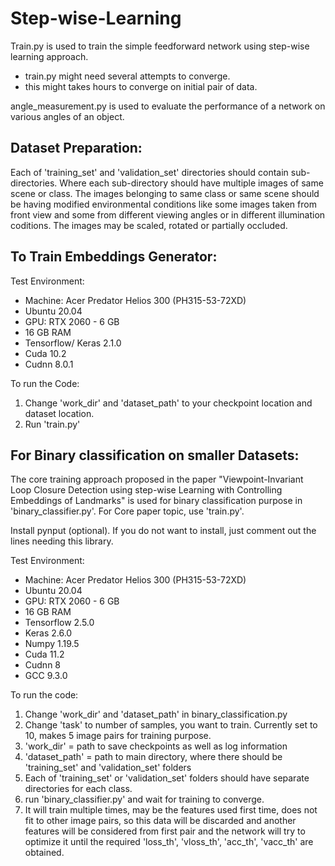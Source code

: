 # Step-wise-Learning


Train.py is used to train the simple feedforward network using step-wise learning approach.
- train.py might need several attempts to converge. 
- this might takes hours to converge on initial pair of data. 

angle_measurement.py is used to evaluate the performance of a network on various angles of an object.



Dataset Preparation:
----------------------
Each of 'training_set' and 'validation_set' directories should contain sub-directories. Where each sub-directory should have multiple images of same scene or class. The images belonging to same class or same scene should be having modified environmental conditions like some images taken from front view and some from different viewing angles or in different illumination coditions. The images may be scaled, rotated or partially occluded.


To Train Embeddings Generator:
---------------------------
Test Environment:
- Machine: Acer Predator Helios 300 (PH315-53-72XD)
- Ubuntu 20.04
- GPU: RTX 2060 - 6 GB
- 16 GB RAM
- Tensorflow/ Keras 2.1.0
- Cuda 10.2
- Cudnn 8.0.1



To run the Code:
1. Change 'work_dir' and 'dataset_path' to your checkpoint location and dataset location.
2. Run 'train.py'


For Binary classification on smaller Datasets:
----------------------------------------------
The core training approach proposed in the paper "Viewpoint-Invariant Loop Closure Detection using step-wise Learning with Controlling Embeddings of Landmarks" is used for binary classification purpose in 'binary_classifier.py'. For Core paper topic, use 'train.py'.

Install pynput (optional). If you do not want to install, just comment out the lines needing this library.

Test Environment:
- Machine: Acer Predator Helios 300 (PH315-53-72XD)
- Ubuntu 20.04
- GPU: RTX 2060 - 6 GB
- 16 GB RAM
- Tensorflow 2.5.0
- Keras 2.6.0
- Numpy 1.19.5
- Cuda 11.2
- Cudnn 8
- GCC 9.3.0

To run the code:

1. Change 'work_dir' and 'dataset_path' in binary_classification.py
2. Change 'task' to number of samples, you want to train. Currently set to 10, makes 5 image pairs for training purpose.
3. 'work_dir' = path to save checkpoints as well as log information
4. 'dataset_path' = path to main directory, where there should be 'training_set' and 'validation_set' folders
5. Each of 'training_set' or 'validation_set' folders should have separate directories for each class.
6. run 'binary_classifier.py' and wait for training to converge.
7. It will train multiple times, may be the features used first time, does not fit to other image pairs, so this data will be discarded and another features will be considered from first pair and the network will try to optimize it until the required 'loss_th', 'vloss_th', 'acc_th', 'vacc_th' are obtained.

